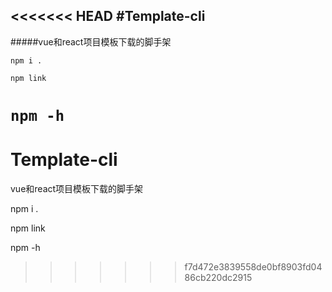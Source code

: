 <<<<<<< HEAD
#Template-cli
---
#####vue和react项目模板下载的脚手架

`npm i .`

`npm link`

`npm -h`
=======
# Template-cli
vue和react项目模板下载的脚手架

npm i .

npm link

npm -h
>>>>>>> f7d472e3839558de0bf8903fd0486cb220dc2915
